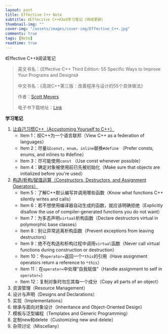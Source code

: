 ```yaml
---
layout: post
title: Effective C++ Note
subtitle: 《Effecitve C++》3ed学习笔记（持续更新）
thumbnail-img: ""
cover-img: "/assets/images/cover-img/Effective_C++.jpg"
comments: true
tags: [Note]
readtime: true
---
```


《Effective C++》阅读笔记

>英文书名：《Effective C++ Third Edition: 55 Specific Ways to Improve Your Programs and Designs》
>
>中文书名：《高效C++第三版：改善程序与设计的55个具体做法》
>
>作者：[Scott Meyers](http://scottmeyers.blogspot.com/)
>
>电子书下载地址：[Link](https://chaphlagical.github.io/resource/book/Effective_C++/Efffective_C++.pdf)

**学习笔记**

1. [让自己习惯C++（Accustoming Yourself to C++）](https://chaphlagical.github.io/resource/book/Effective_C++/ch1.html)
	* Item 1：视C++为一个语言联邦（View C++ as a federation of languages）
	* Item 2：尽量以`const`，`enum`，`inline`替换`#define` （Prefer consts, enums, and inlines to #define）
	* Item 3：尽可能使用`const` （Use const whenever possible）
	* Item 4：确定对象被使用前已先被初始化（Make sure that objects are initialized before you're used）
2. [构造/析构/赋值运算（Constructors, Destructors, and Assignment Operators）](https://chaphlagical.github.io/resource/book/Effective_C++/ch2.html)
	* Item 5：了解C++默认编写并调用哪些函数（Know what functions C++ silently writes and calls）
	* Item 6：若不想使用编译器自动生成的函数，就应该明确拒绝（Explicitly disallow the use of compiler-generated functions you do not want）
	* Item 7：为多态声明`virtual`析构函数（Declare destructors virtual in polymorphic base classes）
	* Item 8：别让异常逃离析构函数（Prevent exceptions from leaving destructors）
	* Item 9：绝不在构造和析构过程中调用`virtual`函数（Never call virtual functions during construction or destruction）
	* Item 10：令`operator=`返回一个`*this`的引用（Have assignment operators return a reference to `*this`）
	* Item 11：在`operator=`中处理“自我赋值”（Handle assignment to self in `operator=`）
	* Item 12：复制对象时勿忘其每一个成分（Copy all parts of an object）
3. 资源管理（Resource Management）
4. 设计与声明（Designs and Declarations）
5. 实现（Implementations）
6. 继承与面向对象设计（Inheritance and Object-Oriented Design）
7. 模板与泛型编程（Templates and Generic Programming）
8. 定制new和delete（Customizing new and delete）
9. 杂项讨论（Miscellany）